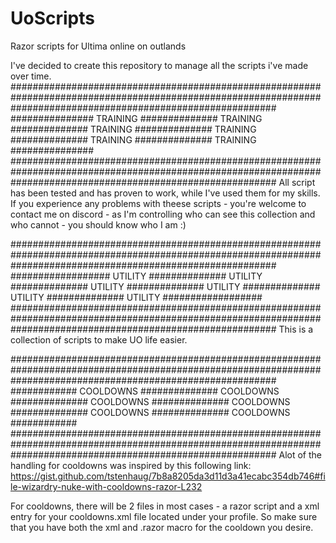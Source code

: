 # UoScripts
Razor scripts for Ultima online on outlands


I've decided to create this repository to manage all the scripts i've made over time.
################################################################################################################################################################
############### TRAINING ############## TRAINING ############## TRAINING ############## TRAINING ############## TRAINING ############## TRAINING ###############
################################################################################################################################################################
All script has been tested and has proven to work, while I've used them for my skills.
If you experience any problems with theese scripts - you're welcome to contact me on discord - as I'm controlling who can see this collection and who cannot - you should know who I am :)


################################################################################################################################################################
################## UTILITY ############## UTILITY ############## UTILITY ############## UTILITY ############## UTILITY ############## UTILITY ##################
################################################################################################################################################################
This is a collection of scripts to make UO life easier.





################################################################################################################################################################
############ COOLDOWNS ############## COOLDOWNS ############## COOLDOWNS ############## COOLDOWNS ############## COOLDOWNS ############## COOLDOWNS ############
################################################################################################################################################################
Alot of the handling for cooldowns was inspired by this following link:
https://gist.github.com/tstenhaug/7b8a8205da3d11d3a41ecabc354db746#file-wizardry-nuke-with-cooldowns-razor-L232

For cooldowns, there will be 2 files in most cases - a razor script and a xml entry for your cooldowns.xml file located under your profile.
So make sure that you have both the xml and .razor macro for the cooldown you desire.

